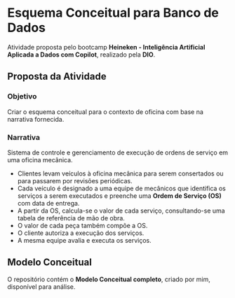 # Esquema Conceitual para Banco de Dados  

Atividade proposta pelo bootcamp **Heineken - Inteligência Artificial Aplicada a Dados com Copilot**, realizado pela **DIO**.  

## Proposta da Atividade  

### Objetivo  
Criar o esquema conceitual para o contexto de oficina com base na narrativa fornecida.  

### Narrativa  
Sistema de controle e gerenciamento de execução de ordens de serviço em uma oficina mecânica.  

- Clientes levam veículos à oficina mecânica para serem consertados ou para passarem por revisões periódicas.  
- Cada veículo é designado a uma equipe de mecânicos que identifica os serviços a serem executados e preenche uma **Ordem de Serviço (OS)** com data de entrega.  
- A partir da OS, calcula-se o valor de cada serviço, consultando-se uma tabela de referência de mão de obra.  
- O valor de cada peça também compõe a OS.  
- O cliente autoriza a execução dos serviços.  
- A mesma equipe avalia e executa os serviços.  

## Modelo Conceitual  
O repositório contém o **Modelo Conceitual completo**, criado por mim, disponível para análise.  
